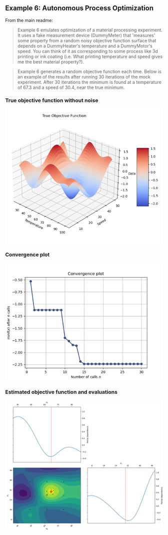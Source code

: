 ## Example 6: Autonomous Process Optimization
From the main readme:
>Example 6 emulates optimization of a material processing experiment. It uses a fake measurement device (DummyMeter) that 'measures' some property from a random noisy objective function surface that depends on a DummyHeater's temperature and a DummyMotor's speed. You can think of it as corresponding to some process like 3d printing or ink coating (i.e. What printing temperature and speed gives me the best material property?).

>Example 6 generates a random objective function each time. Below is an example of the results after running 30 iterations of the mock experiment. After 30 iterations the minimum is found at a temperature of 67.3 and a speed of 30.4, near the true minimum.

### True objective function without noise
![True objective function](Figure_1.png)


### Convergence plot
![Convergence plot](Figure_2.png)


### Estimated objective function and evaluations
![Estimated objective function](Figure_3.png)
